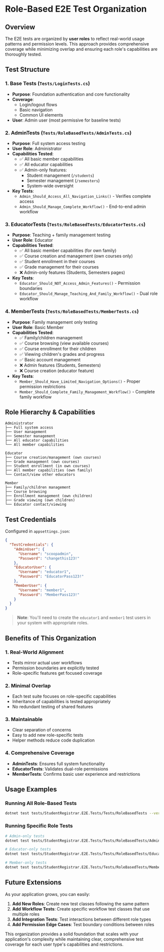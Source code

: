 # Role-Based E2E Test Organization

## Overview

The E2E tests are organized by **user roles** to reflect real-world usage patterns and permission levels. This approach provides comprehensive coverage while minimizing overlap and ensuring each role's capabilities are thoroughly tested.

## Test Structure

### 1. **Base Tests** (`Tests/LoginTests.cs`)
- **Purpose**: Foundation authentication and core functionality
- **Coverage**: 
  - Login/logout flows
  - Basic navigation
  - Common UI elements
- **User**: Admin user (most permissive for baseline tests)

### 2. **AdminTests** (`Tests/RoleBasedTests/AdminTests.cs`)
- **Purpose**: Full system access testing
- **User Role**: Administrator
- **Capabilities Tested**:
  - ✅ All basic member capabilities
  - ✅ All educator capabilities  
  - ✅ Admin-only features:
    - Student management (`/students`)
    - Semester management (`/semesters`)
    - System-wide oversight
- **Key Tests**:
  - `Admin_Should_Access_All_Navigation_Links()` - Verifies complete access
  - `Admin_Should_Manage_Complete_Workflow()` - End-to-end admin workflow

### 3. **EducatorTests** (`Tests/RoleBasedTests/EducatorTests.cs`)
- **Purpose**: Teaching + family management testing
- **User Role**: Educator
- **Capabilities Tested**:
  - ✅ All basic member capabilities (for own family)
  - ✅ Course creation and management (own courses only)
  - ✅ Student enrollment in their courses
  - ✅ Grade management for their courses
  - ❌ Admin-only features (Students, Semesters pages)
- **Key Tests**:
  - `Educator_Should_NOT_Access_Admin_Features()` - Permission boundaries
  - `Educator_Should_Manage_Teaching_And_Family_Workflow()` - Dual role workflow

### 4. **MemberTests** (`Tests/RoleBasedTests/MemberTests.cs`)
- **Purpose**: Family management only testing
- **User Role**: Basic Member
- **Capabilities Tested**:
  - ✅ Family/children management
  - ✅ Course browsing (view available courses)
  - ✅ Course enrollment for their children
  - ✅ Viewing children's grades and progress
  - ✅ Basic account management
  - ❌ Admin features (Students, Semesters)
  - ❌ Course creation (educator feature)
- **Key Tests**:
  - `Member_Should_Have_Limited_Navigation_Options()` - Proper permission restrictions
  - `Member_Should_Complete_Family_Management_Workflow()` - Complete family workflow

## Role Hierarchy & Capabilities

```
Administrator
├── Full system access
├── User management
├── Semester management  
├── All educator capabilities
└── All member capabilities

Educator
├── Course creation/management (own courses)
├── Grade management (own courses)
├── Student enrollment (in own courses)
├── All member capabilities (own family)
└── Contact/view other educators

Member
├── Family/children management
├── Course browsing
├── Enrollment management (own children)
├── Grade viewing (own children)
└── Educator contact/viewing
```

## Test Credentials

Configured in `appsettings.json`:

```json
{
  "TestCredentials": {
    "AdminUser": {
      "Username": "scoopadmin",
      "Password": "changethis123!"
    },
    "EducatorUser": {
      "Username": "educator1", 
      "Password": "EducatorPass123!"
    },
    "MemberUser": {
      "Username": "member1",
      "Password": "MemberPass123!"
    }
  }
}
```

> **Note**: You'll need to create the `educator1` and `member1` test users in your system with appropriate roles.

## Benefits of This Organization

### 1. **Real-World Alignment**
- Tests mirror actual user workflows
- Permission boundaries are explicitly tested
- Role-specific features get focused coverage

### 2. **Minimal Overlap**
- Each test suite focuses on role-specific capabilities
- Inheritance of capabilities is tested appropriately
- No redundant testing of shared features

### 3. **Maintainable**
- Clear separation of concerns
- Easy to add new role-specific tests
- Helper methods reduce code duplication

### 4. **Comprehensive Coverage**
- **AdminTests**: Ensures full system functionality
- **EducatorTests**: Validates dual-role permissions
- **MemberTests**: Confirms basic user experience and restrictions

## Usage Examples

### Running All Role-Based Tests
```bash
dotnet test tests/StudentRegistrar.E2E.Tests/Tests/RoleBasedTests --verbosity normal
```

### Running Specific Role Tests
```bash
# Admin-only tests
dotnet test tests/StudentRegistrar.E2E.Tests/Tests/RoleBasedTests/AdminTests.cs --verbosity normal

# Educator-only tests  
dotnet test tests/StudentRegistrar.E2E.Tests/Tests/RoleBasedTests/EducatorTests.cs --verbosity normal

# Member-only tests
dotnet test tests/StudentRegistrar.E2E.Tests/Tests/RoleBasedTests/MemberTests.cs --verbosity normal
```

## Future Extensions

As your application grows, you can easily:

1. **Add New Roles**: Create new test classes following the same pattern
2. **Add Workflow Tests**: Create specific workflow test classes that use multiple roles
3. **Add Integration Tests**: Test interactions between different role types
4. **Add Permission Edge Cases**: Test boundary conditions between roles

This organization provides a solid foundation that scales with your application's complexity while maintaining clear, comprehensive test coverage for each user type's capabilities and restrictions.
